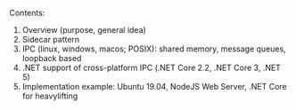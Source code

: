 Contents:
1. Overview (purpose, general idea)
2. Sidecar pattern
3. IPC (linux, windows, macos; POSIX): shared memory, message queues, loopback based
4. .NET support of cross-platform IPC (.NET Core 2.2, .NET Core 3, .NET 5)
5. Implementation example: Ubuntu 19.04, NodeJS Web Server, .NET Core for heavylifting